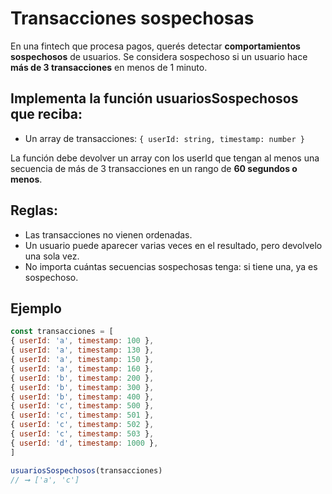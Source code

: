 # Transacciones sospechosas

En una fintech que procesa pagos, querés detectar **comportamientos sospechosos** de usuarios. Se considera sospechoso si un usuario hace **más de 3 transacciones** en menos de 1 minuto.

## Implementa la función usuariosSospechosos que reciba:

- Un array de transacciones: `{ userId: string, timestamp: number }`

La función debe devolver un array con los userId que tengan al menos una secuencia de más de 3 transacciones en un rango de **60 segundos o menos**.

## Reglas:

- Las transacciones no vienen ordenadas.
- Un usuario puede aparecer varias veces en el resultado, pero devolvelo una sola vez.
- No importa cuántas secuencias sospechosas tenga: si tiene una, ya es sospechoso.

## Ejemplo
```javascript
const transacciones = [
{ userId: 'a', timestamp: 100 },
{ userId: 'a', timestamp: 130 },
{ userId: 'a', timestamp: 150 },
{ userId: 'a', timestamp: 160 },
{ userId: 'b', timestamp: 200 },
{ userId: 'b', timestamp: 300 },
{ userId: 'b', timestamp: 400 },
{ userId: 'c', timestamp: 500 },
{ userId: 'c', timestamp: 501 },
{ userId: 'c', timestamp: 502 },
{ userId: 'c', timestamp: 503 },
{ userId: 'd', timestamp: 1000 },
]

usuariosSospechosos(transacciones)
// ➞ ['a', 'c']
```
